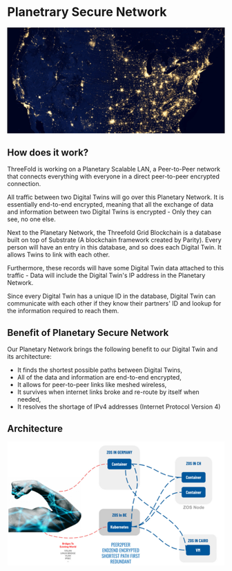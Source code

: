 # Planetrary Secure Network 

![](img/threefold_planet_network_.jpg)

## How does it work?

ThreeFold is working on a Planetary Scalable LAN, a Peer-to-Peer network that connects everything with everyone in a direct peer-to-peer encrypted connection. 

All traffic between two Digital Twins will go over this Planetary Network. It is essentially end-to-end encrypted, meaning that all the exchange of data and information between two Digital Twins is encrypted - Only they can see, no one else. 

Next to the Planetary Network, the Threefold Grid Blockchain is a database built on top of Substrate (A blockchain framework created by Parity). Every person will have an entry in this database, and so does each Digital Twin. It allows Twins to link with each other. 

Furthermore, these records will have some Digital Twin data attached to this traffic - Data will include the Digital Twin's IP address in the Planetary Network. 

Since every Digital Twin has a unique ID in the database, Digital Twin can communicate with each other if they know their partners' ID and lookup for the information required to reach them. 

## Benefit of Planetary Secure Network 

Our Planetary Network brings the following benefit to our Digital Twin and its architecture: 
- It finds the shortest possible paths between Digital Twins, 
- All of the data and information are end-to-end encrypted, 
- It allows for peer-to-peer links like meshed wireless, 
- It survives when internet links broke and re-route by itself when needed, 
- It resolves the shortage of IPv4 addresses (Internet Protocol Version 4)

## Architecture 

![](img/threefold_qsnetwork_architecture_.jpg)

